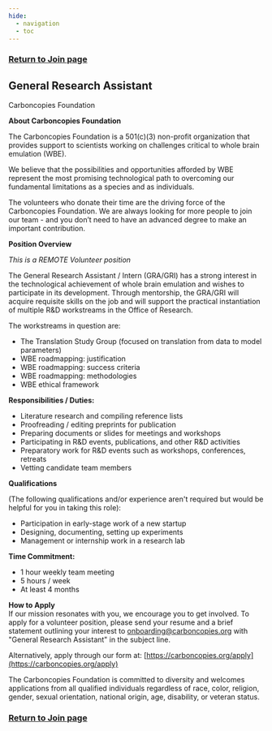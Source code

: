 ```yaml
---
hide:
  - navigation
  - toc
---
```

<!-- hiding "Index" -->
<style>
.md-typeset h1, .md-content__button {
  display: none;
}
</style>

### [Return to Join page](/Join)

## General Research Assistant

Carboncopies Foundation

**About Carboncopies Foundation**

The Carboncopies Foundation is a 501\(c)(3) non-profit organization that provides support to scientists working on challenges critical to whole brain emulation (WBE).

We believe that the possibilities and opportunities afforded by WBE represent the most promising technological path to overcoming our fundamental limitations as a species and as individuals.

The volunteers who donate their time are the driving force of the Carboncopies Foundation. We are always looking for more people to join our team - and you don’t need to have an advanced degree to make an important contribution.

**Position Overview**

*This is a REMOTE Volunteer position*

The General Research Assistant / Intern (GRA/GRI) has a strong interest in the technological achievement of whole brain emulation and wishes to participate in its development. Through mentorship, the GRA/GRI will acquire requisite skills on the job and will support the practical instantiation of multiple R&D workstreams in the Office of Research.

The workstreams in question are:

* The Translation Study Group (focused on translation from data to model parameters)
* WBE roadmapping: justification
* WBE roadmapping: success criteria
* WBE roadmapping: methodologies
* WBE ethical framework


**Responsibilities / Duties:**

* Literature research and compiling reference lists
* Proofreading / editing preprints for publication
* Preparing documents or slides for meetings and workshops
* Participating in R&D events, publications, and other R&D activities
* Preparatory work for R&D events such as workshops, conferences, retreats
* Vetting candidate team members


**Qualifications**

(The following qualifications and/or experience aren't required but would be helpful for you in taking this role):

* Participation in early-stage work of a new startup
* Designing, documenting, setting up experiments
* Management or internship work in a research lab


**Time Commitment:**

* 1 hour weekly team meeting
* 5 hours / week
* At least 4 months

**How to Apply**  
If our mission resonates with you, we encourage you to get involved. To apply for a volunteer position, please send your resume and a brief statement outlining your interest to onboarding@carboncopies.org with "General Research Assistant" in the subject line.

Alternatively, apply through our form at: [https://carboncopies.org/apply](https://carboncopies.org/apply)

The Carboncopies Foundation is committed to diversity and welcomes applications from all qualified individuals regardless of race, color, religion, gender, sexual orientation, national origin, age, disability, or veteran status.

### [Return to Join page](/Join)
